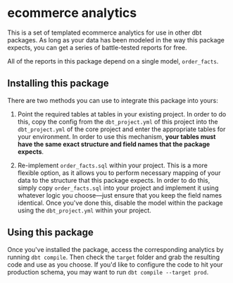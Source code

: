 # ecommerce analytics

This is a set of templated ecommerce analytics for use in other dbt packages. As long as your data has been modeled in the way this package expects, you can get a series of battle-tested reports for free.

All of the reports in this package depend on a single model, `order_facts`.

## Installing this package

There are two methods you can use to integrate this package into yours:

1. Point the required tables at tables in your existing project. In order to do this, copy the config from the `dbt_project.yml` of this project into the `dbt_project.yml` of the core project and enter the appropriate tables for your environment. In order to use this mechanism, **your tables must have the same exact structure and field names that the package expects**.

1. Re-implement `order_facts.sql` within your project. This is a more flexible option, as it allows you to perform necessary mapping of your data to the structure that this package expects. In order to do this, simply copy `order_facts.sql` into your project and implement it using whatever logic you choose—just ensure that you keep the field names identical. Once you've done this, disable the model within the package using the `dbt_project.yml` within your project.

## Using this package

Once you've installed the package, access the corresponding analytics by running `dbt compile`. Then check the `target` folder and grab the resulting code and use as you choose. If you'd like to configure the code to hit your production schema, you may want to run `dbt compile --target prod`.
